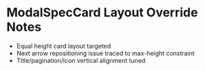 # ModalSpecCard Layout Override Notes

- Equal height card layout targeted
- Next arrow repositioning issue traced to max-height constraint
- Title/pagination/icon vertical alignment tuned
